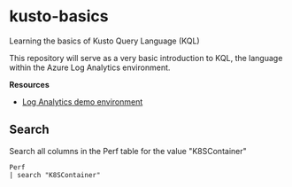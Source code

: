 # kusto-basics
Learning the basics of Kusto Query Language (KQL)

This repository will serve as a very basic introduction to KQL, the language within the Azure Log Analytics environment.

**Resources**

* [Log Analytics demo environment](https://ms.portal.azure.com/#blade/Microsoft_Azure_Monitoring_Logs/DemoLogsBlade)

## Search

Search all columns in the Perf table for the value "K8SContainer"
```
Perf
| search "K8SContainer"
```